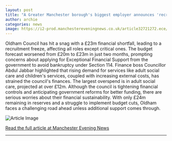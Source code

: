 ```yaml
---
layout: post
title: "A Greater Manchester borough's biggest employer announces 'recruitment freeze' as 'urgent' warning issued over finances"
author: archie
categories: news
image: https://i2-prod.manchestereveningnews.co.uk/article32721272.ece/ALTERNATES/s1200/0_Councillor-Shah-At-Oldham-Cabinet-Meeting-Oct-20th-25.jpg
---
```

Oldham Council has hit a snag with a £23m financial shortfall, leading to a recruitment freeze, affecting all roles except critical ones. The budget forecast worsened from £20m to £23m in just two months, prompting concerns about applying for Exceptional Financial Support from the government to avoid bankruptcy under Section 114. Finance boss Councillor Abdul Jabbar highlighted that rising demand for services like adult social care and children's services, coupled with increasing external costs, has strained the council's finances. The largest overspend is in adult social care, projected at over £12m. Although the council is tightening financial controls and anticipating government reforms for better funding, there are serious worries about their financial sustainability. With only £24m remaining in reserves and a struggle to implement budget cuts, Oldham faces a challenging road ahead unless additional support comes through.

![Article Image](https://i2-prod.manchestereveningnews.co.uk/article32721272.ece/ALTERNATES/s1200/0_Councillor-Shah-At-Oldham-Cabinet-Meeting-Oct-20th-25.jpg)

[Read the full article at Manchester Evening News](https://www.manchestereveningnews.co.uk/news/greater-manchester-news/greater-manchester-boroughs-biggest-employer-32720193)

---
